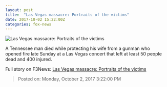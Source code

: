 ```yaml
---
layout: post
title:  "Las Vegas massacre: Portraits of the victims"
date: 2017-10-02 15:22:00Z
categories: fox-news
---
```


![Las Vegas massacre: Portraits of the victims](http://a57.foxnews.com/images.foxnews.com/content/fox-news/us/2017/10/02/tennessee-man-killed-in-mass-shooting-at-las-vegas-concert/_jcr_content/article-text/article-par-13/inline_spotlight_ima/image.img.jpg/612/344/1506965879489.jpg?ve=1&tl=1)

A Tennessee man died while protecting his wife from a gunman who opened fire late Sunday at a Las Vegas concert that left at least 50 people dead and 400 injured.


Full story on F3News: [Las Vegas massacre: Portraits of the victims](http://www.f3nws.com/n/mtzTrF)

> Posted on: Monday, October 2, 2017 3:22:00 PM
